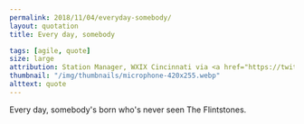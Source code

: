 ```yaml
---
permalink: 2018/11/04/everyday-somebody/
layout: quotation
title: Every day, somebody

tags: [agile, quote]
size: large
attribution: Station Manager, WXIX Cincinnati via <a href="https://twitter.com/hotdogsladies">Merlin Mann</a>
thumbnail: "/img/thumbnails/microphone-420x255.webp"
alttext: quote
---
```


Every day, somebody's born who's never seen The Flintstones.
